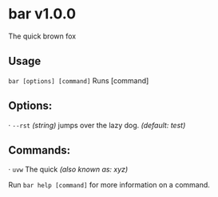 # bar v1.0.0
  The quick brown fox
## Usage
  `bar [options] [command]` Runs [command]

## Options:
  · `--rst`                   _(string)_ jumps over the lazy dog.
                              _(default: test)_

## Commands:
  · `uvw`                     The quick
                              _(also known as: xyz)_

Run `bar help [command]` for more information on a command.